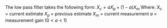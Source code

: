 The low pass filter takes the following form:
$X_c = aX_p + (1-a)X_m$
Where:
$X_c$ = current estimate
$X_p$ = previous estimate
$X_m$ = current measurement
$a$ = measurement gain ($0 < a < 1$)